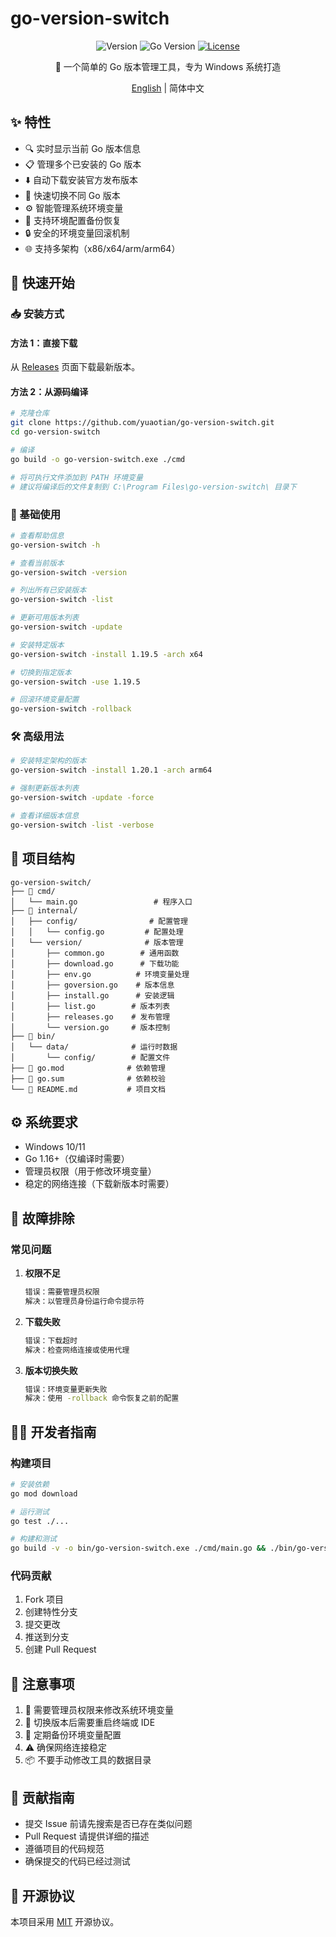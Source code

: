 # go-version-switch

<div align="center">

![Version](https://img.shields.io/badge/version-1.0.0-blue)
![Go Version](https://img.shields.io/badge/go-%3E%3D%201.16-blue)
[![License](https://img.shields.io/badge/license-MIT-green)](./LICENSE)

🔄 一个简单的 Go 版本管理工具，专为 Windows 系统打造

[English](./README_EN.md) | 简体中文

</div>

## ✨ 特性

- 🔍 实时显示当前 Go 版本信息
- 📋 管理多个已安装的 Go 版本
- ⬇️ 自动下载安装官方发布版本
- 🔄 快速切换不同 Go 版本
- ⚙️ 智能管理系统环境变量
- 💾 支持环境配置备份恢复
- 🔒 安全的环境变量回滚机制
- 🌐 支持多架构（x86/x64/arm/arm64）

## 🚀 快速开始

### 📥 安装方式

#### 方法 1：直接下载

从 [Releases](https://github.com/yuaotian/go-version-switch/releases) 页面下载最新版本。

#### 方法 2：从源码编译

```bash
# 克隆仓库
git clone https://github.com/yuaotian/go-version-switch.git
cd go-version-switch

# 编译
go build -o go-version-switch.exe ./cmd

# 将可执行文件添加到 PATH 环境变量
# 建议将编译后的文件复制到 C:\Program Files\go-version-switch\ 目录下
```

### 🎯 基础使用

```bash
# 查看帮助信息
go-version-switch -h

# 查看当前版本
go-version-switch -version

# 列出所有已安装版本
go-version-switch -list

# 更新可用版本列表
go-version-switch -update

# 安装特定版本
go-version-switch -install 1.19.5 -arch x64

# 切换到指定版本
go-version-switch -use 1.19.5

# 回滚环境变量配置
go-version-switch -rollback
```

### 🛠️ 高级用法

```bash
# 安装特定架构的版本
go-version-switch -install 1.20.1 -arch arm64

# 强制更新版本列表
go-version-switch -update -force

# 查看详细版本信息
go-version-switch -list -verbose
```

## 📁 项目结构

```
go-version-switch/
├── 📂 cmd/
│   └── main.go                 # 程序入口
├── 📂 internal/
│   ├── config/                # 配置管理
│   │   └── config.go         # 配置处理
│   └── version/              # 版本管理
│       ├── common.go        # 通用函数
│       ├── download.go      # 下载功能
│       ├── env.go          # 环境变量处理
│       ├── goversion.go    # 版本信息
│       ├── install.go      # 安装逻辑
│       ├── list.go        # 版本列表
│       ├── releases.go    # 发布管理
│       └── version.go     # 版本控制
├── 📂 bin/
│   └── data/              # 运行时数据
│       └── config/        # 配置文件
├── 📄 go.mod              # 依赖管理
├── 📄 go.sum              # 依赖校验
└── 📝 README.md           # 项目文档
```

## ⚙️ 系统要求

- Windows 10/11
- Go 1.16+（仅编译时需要）
- 管理员权限（用于修改环境变量）
- 稳定的网络连接（下载新版本时需要）

## 🔧 故障排除

### 常见问题

1. **权限不足**
   ```bash
   错误：需要管理员权限
   解决：以管理员身份运行命令提示符
   ```

2. **下载失败**
   ```bash
   错误：下载超时
   解决：检查网络连接或使用代理
   ```

3. **版本切换失败**
   ```bash
   错误：环境变量更新失败
   解决：使用 -rollback 命令恢复之前的配置
   ```

## 👨‍💻 开发者指南

### 构建项目

```bash
# 安装依赖
go mod download

# 运行测试
go test ./...

# 构建和测试
go build -v -o bin/go-version-switch.exe ./cmd/main.go && ./bin/go-version-switch -install 1.23.4 -arch x86
```

### 代码贡献

1. Fork 项目
2. 创建特性分支
3. 提交更改
4. 推送到分支
5. 创建 Pull Request

## 📌 注意事项

1. 🔐 需要管理员权限来修改系统环境变量
2. 🔄 切换版本后需要重启终端或 IDE
3. 💾 定期备份环境变量配置
4. ⚠️ 确保网络连接稳定
5. 📦 不要手动修改工具的数据目录

## 🤝 贡献指南

- 提交 Issue 前请先搜索是否已存在类似问题
- Pull Request 请提供详细的描述
- 遵循项目的代码规范
- 确保提交的代码已经过测试

## 📄 开源协议

本项目采用 [MIT](./LICENSE) 开源协议。 